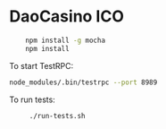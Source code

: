 # DaoCasino ICO

```bash
    npm install -g mocha
    npm install
```

To start TestRPC:
```bash
node_modules/.bin/testrpc --port 8989 
```

To run tests:

```bash
     ./run-tests.sh
```

